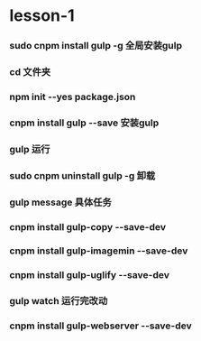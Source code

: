 # lesson-1

### sudo cnpm install gulp -g   全局安装gulp
### cd 文件夹
### npm init --yes   package.json
### cnpm install gulp --save        安装gulp
### gulp 运行
### sudo cnpm uninstall gulp -g 卸载
### gulp message 具体任务
### cnpm install gulp-copy --save-dev
### cnpm install gulp-imagemin --save-dev
### cnpm install gulp-uglify --save-dev
### gulp watch 运行完改动
### cnpm install gulp-webserver --save-dev